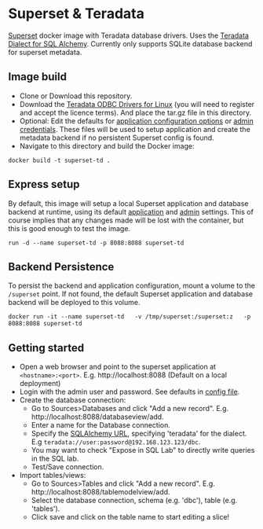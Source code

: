 # Superset & Teradata
[Superset](https://github.com/apache/incubator-superset) docker image with Teradata database drivers. 
Uses the [Teradata Dialect for SQL Alchemy](https://github.com/Teradata/sqlalchemy-teradata).
Currently only supports SQLite database backend for superset metadata.

## Image build
* Clone or Download this repository.
* Download the [Teradata ODBC Drivers for Linux](http://downloads.teradata.com/download/connectivity/odbc-driver/linux) (you will need to register and accept the licence terms). And place the tar.gz file in this directory.
* Optional: Edit the defaults for [application configuration options](superset.cfg) or [admin credentials](admin.cfg). These files will be used to setup application and create the metadata backend if no persistent Superset config is found.
* Navigate to this directory and build the Docker image: 

`docker build -t superset-td .`

## Express setup
By default, this image will setup a local Superset application and database backend at runtime, using its default [application](superset.cfg) and [admin](admin.cfg) settings.
This of course implies that any changes made will be lost with the container, but this is good enough to test the image. 

`run -d --name superset-td -p 8088:8088 superset-td`

## Backend Persistence
To persist the backend and application configuration, mount a volume to the `/superset` point.
If not found, the default Superset application and database backend will be deployed to this volume.

`docker run -it --name superset-td   -v /tmp/superset:/superset:z   -p 8088:8088 superset-td`

## Getting started
* Open a web browser and point to the superset application at `<hostname>:<port>`. E.g. http://localhost:8088
 (Default on a local deployment)
* Login with the admin user and password. See defaults in [config file](admin.cfg).
* Create the database connection:
    * Go to Sources>Databases and click "Add a new record". E.g. http://localhost:8088/databaseview/add.
    * Enter a name for the Database connection.
    * Specify the [SQLAlchemy URL](http://docs.sqlalchemy.org/en/rel_1_0/core/engines.html#database-urls), specifying 'teradata' for the dialect. E.g `teradata://user:password@192.168.123.123/dbc`.
    * You may want to check "Expose in SQL Lab" to directly write queries in the SQL lab.
    * Test/Save connection.
* Import tables/views:
    * Go to Sources>Tables and click "Add a new record". E.g. http://localhost:8088/tablemodelview/add.
    * Select the database connection, schema (e.g. 'dbc'), table (e.g. 'tables').
    * Click save and click on the table name to start editing a slice!

